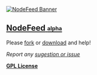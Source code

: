 [1]: http://nodefeed.herokuapp.com

[2]: https://github.com/rafaelcastrocouto/nodefeed/fork

[3]: https://github.com/rafaelcastrocouto/nodefeed/archive/gh-pages.zip

[![NodeFeed Banner](http://rafaelcastrocouto.github.io/nodefeed/RSS.png)][1]

[<h2>**NodeFeed** <sub><sup>alpha</sup></sub></h2>][1]

Please [fork][2] or [download][3] and help!

*Report any [sugestion or issue](https://github.com/rafaelcastrocouto/nodefeed/issues)*

__[GPL License](http://opensource.org/licenses/gpl-3.0.html)__
